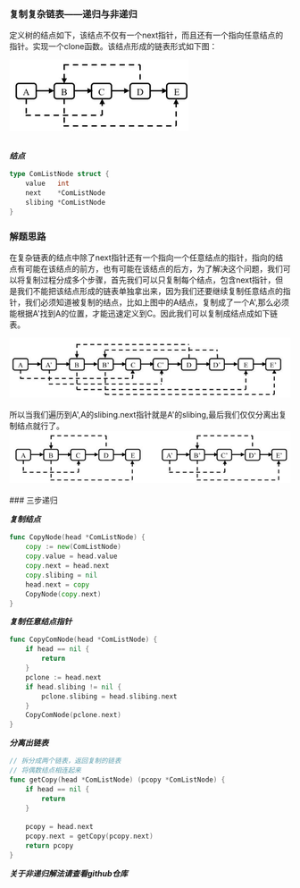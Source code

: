 ### 复制复杂链表——递归与非递归
定义树的结点如下，该结点不仅有一个next指针，而且还有一个指向任意结点的指针。实现一个clone函数。该结点形成的链表形式如下图：
<div style="align: center">
<img src="./../../img/album01.png"/>
</div>
<br/>

***结点***
```go
type ComListNode struct {
	value   int
	next    *ComListNode
	slibing *ComListNode
}
```
### 解题思路
在复杂链表的结点中除了next指针还有一个指向一个任意结点的指针，指向的结点有可能在该结点的前方，也有可能在该结点的后方，为了解决这个问题，我们可以将复制过程分成多个步骤，首先我们可以只复制每个结点，包含next指针，但是我们不能把该结点形成的链表单独拿出来，因为我们还要继续复制任意结点的指针，我们必须知道被复制的结点，比如上图中的A结点，复制成了一个A',那么必须能根据A'找到A的位置，才能迅速定义到C。因此我们可以复制成结点成如下链表。
<div style="align: center">
<img src="./../../img/album02.png"/>
</div>
<br/>
所以当我们遍历到A',A的slibing.next指针就是A'的slibing,最后我们仅仅分离出复制结点就行了。
<div style="align: center">
<img src="./../../img/album03.png"/>
</div>
<br/>
### 三步递归

***复制结点***
```go
func CopyNode(head *ComListNode) {
	copy := new(ComListNode)
	copy.value = head.value
	copy.next = head.next
	copy.slibing = nil
	head.next = copy
	CopyNode(copy.next)
}
```
***复制任意结点指针***
```go
func CopyComNode(head *ComListNode) {
	if head == nil {
		return
	}
	pclone := head.next
	if head.slibing != nil {
		pclone.slibing = head.slibing.next
	}
	CopyComNode(pclone.next)
}
```
***分离出链表***
```go
// 拆分成两个链表，返回复制的链表
// 将偶数结点相连起来
func getCopy(head *ComListNode) (pcopy *ComListNode) {
	if head == nil {
		return
	}

	pcopy = head.next
	pcopy.next = getCopy(pcopy.next)
	return pcopy
}
```

***关于非递归解法请查看github仓库***